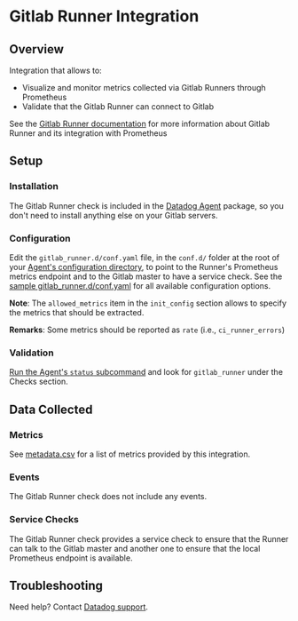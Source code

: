 # Gitlab Runner Integration

## Overview

Integration that allows to:

* Visualize and monitor metrics collected via Gitlab Runners through Prometheus
* Validate that the Gitlab Runner can connect to Gitlab

See the [Gitlab Runner documentation][111] for
more information about Gitlab Runner and its integration with Prometheus

## Setup
### Installation

The Gitlab Runner check is included in the [Datadog Agent][112] package, so you don't need to install anything else on your Gitlab servers.

### Configuration

Edit the `gitlab_runner.d/conf.yaml` file, in the `conf.d/` folder at the root of your [Agent's configuration directory][113], to point to the Runner's Prometheus metrics endpoint and to the Gitlab master to have a service check.
See the [sample gitlab_runner.d/conf.yaml][114] for all available configuration options.

**Note**: The `allowed_metrics` item in the `init_config` section allows to specify the metrics that should be extracted.

**Remarks**: Some metrics should be reported as `rate` (i.e., `ci_runner_errors`)

### Validation

[Run the Agent's `status` subcommand][115] and look for `gitlab_runner` under the Checks section.

## Data Collected
### Metrics
See [metadata.csv][116] for a list of metrics provided by this integration.

### Events
The Gitlab Runner check does not include any events.

### Service Checks
The Gitlab Runner check provides a service check to ensure that the Runner can talk to the Gitlab master and another one to ensure that the
local Prometheus endpoint is available.

## Troubleshooting
Need help? Contact [Datadog support][117].

[111]: https://docs.gitlab.com/runner/monitoring/README.html
[112]: https://app.datadoghq.com/account/settings#agent
[113]: https://docs.datadoghq.com/agent/faq/agent-configuration-files/#agent-configuration-directory
[114]: https://github.com/DataDog/integrations-core/blob/master/gitlab_runner/datadog_checks/gitlab_runner/data/conf.yaml.example
[115]: https://docs.datadoghq.com/agent/faq/agent-commands/#agent-status-and-information
[116]: https://github.com/DataDog/integrations-core/blob/master/gitlab_runner/metadata.csv
[117]: https://docs.datadoghq.com/help
